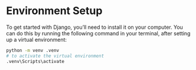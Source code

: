 # Environment Setup

To get started with Django, you’ll need to install it on your computer. You can do this by running the following command in your terminal, after setting up a virtual environment:

```bash
python -m venv .venv
# to activate the virtual environment
.venv\Scripts\activate

```
